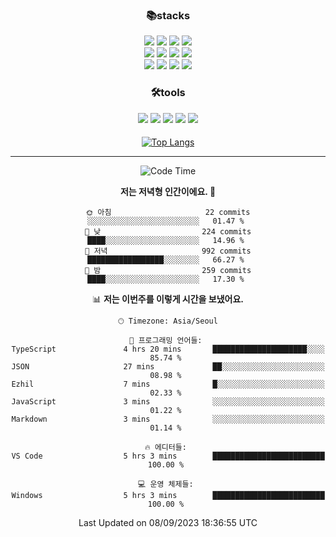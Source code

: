 
<div align="center">

 <h3>📚stacks</h3>

 
 <img src="https://img.shields.io/badge/HTML5-E34F26?style=flat-square&logo=HTML5&logoColor=white"/>
 <img src="https://img.shields.io/badge/CSS3-1572B6?style=flat-square&logo=CSS3&logoColor=white"/> 
 <img src="https://img.shields.io/badge/JavaScript-F7DF1E?style=flat-square&logo=JavaScript&logoColor=white"/>
 <img src="https://img.shields.io/badge/TypeScript-3178C6?style=flat-square&logo=TypeScript&logoColor=white"/><br/>
 <img src="https://img.shields.io/badge/React-61DAFB?style=flat-square&logo=React&logoColor=white"/>
 <img src="https://img.shields.io/badge/Redux-764ABC?style=flat-square&logo=Redux&logoColor=white"/>  
 <img src="https://img.shields.io/badge/React Query-FF4152?style=flat-square&logo=React Query&logoColor=white"/>  
 <img src="https://img.shields.io/badge/Next.js-000000?style=flat-square&logo=Next.js&logoColor=white"/> <br/>
 <img src="https://img.shields.io/badge/Font Awesome-528DD7?style=flat-square&logo=Font Awesome&logoColor=white"/>
 <img src="https://img.shields.io/badge/MUI-007FFF?style=flat-square&logo=MUI&logoColor=white"/>
 <img src="https://img.shields.io/badge/styled-components-DB7093?style=flat-square&logo=styled-components&logoColor=white"/>
 <img src="https://img.shields.io/badge/Sass-CC6699?style=flat-square&logo=Sass&logoColor=white"/>


 
 
<h3>🛠tools</h3> 
<img src="https://img.shields.io/badge/Visual Studio Code-007ACC?style=flat-square&logo=Visual Studio Code&logoColor=white"/>
<img src="https://img.shields.io/badge/Git-F05032?style=flat-square&logo=Git&logoColor=white"/>
<img src="https://img.shields.io/badge/GitHub-181717?style=flat-square&logo=GitHub&logoColor=white"/>
<img src="https://img.shields.io/badge/Yarn-2C8EBB?style=flat-square&logo=yarn&logoColor=white"/>
<img src="https://img.shields.io/badge/Vite-646CFF?style=flat-square&logo=vite&logoColor=white"/>
 



  
<h4></h4> 
  
[![Top Langs](https://github-readme-stats.vercel.app/api/top-langs/?username=blueprint-12&layout=compact)](https://github.com/blueprint-12/github-readme-stats)

 </div>
 

<hr/>
<div align="center">
 
<!--START_SECTION:waka-->
![Code Time](http://img.shields.io/badge/Code%20Time-855%20hrs%2021%20mins-blue)

**저는 저녁형 인간이에요. 🦉** 

```text
🌞 아침                     22 commits          ░░░░░░░░░░░░░░░░░░░░░░░░░   01.47 % 
🌆 낮　                     224 commits         ████░░░░░░░░░░░░░░░░░░░░░   14.96 % 
🌃 저녁                     992 commits         █████████████████░░░░░░░░   66.27 % 
🌙 밤　                     259 commits         ████░░░░░░░░░░░░░░░░░░░░░   17.30 % 
```


📊 **저는 이번주를 이렇게 시간을 보냈어요.** 

```text
🕑︎ Timezone: Asia/Seoul

💬 프로그래밍 언어들: 
TypeScript               4 hrs 20 mins       █████████████████████░░░░   85.74 % 
JSON                     27 mins             ██░░░░░░░░░░░░░░░░░░░░░░░   08.98 % 
Ezhil                    7 mins              █░░░░░░░░░░░░░░░░░░░░░░░░   02.33 % 
JavaScript               3 mins              ░░░░░░░░░░░░░░░░░░░░░░░░░   01.22 % 
Markdown                 3 mins              ░░░░░░░░░░░░░░░░░░░░░░░░░   01.14 % 

🔥 에디터들: 
VS Code                  5 hrs 3 mins        █████████████████████████   100.00 % 

💻 운영 체제들: 
Windows                  5 hrs 3 mins        █████████████████████████   100.00 % 
```


 Last Updated on 08/09/2023 18:36:55 UTC
<!--END_SECTION:waka-->
 

</div>





